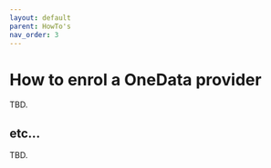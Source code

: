 ```yaml
---
layout: default
parent: HowTo's
nav_order: 3
---
```


# How to enrol a OneData provider

TBD.

## etc...

TBD.

